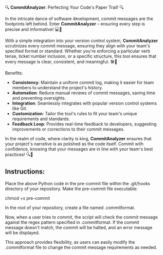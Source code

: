 🔍 **CommitAnalyzer**: Perfecting Your Code's Paper Trail! 🔍

In the intricate dance of software development, commit messages are the footprints left behind. Enter **CommitAnalyzer** – ensuring every step is precise and informative! 💻📜

With a simple integration into your version control system, **CommitAnalyzer** scrutinizes every commit message, ensuring they align with your team's specified format or standard. Whether you're enforcing a particular verb tense, ticket number inclusion, or a specific structure, this tool ensures that every message is clear, consistent, and meaningful. 🛠️🔧

Benefits:
- **Consistency**: Maintain a uniform commit log, making it easier for team members to understand the project's history.
- **Automation**: Reduce manual reviews of commit messages, saving time and preventing oversights.
- **Integration**: Seamlessly integrates with popular version control systems like Git.
- **Customization**: Tailor the tool's rules to fit your team's unique requirements and standards.
- **Feedback Loop**: Provides real-time feedback to developers, suggesting improvements or corrections to their commit messages.

In the realm of code, where clarity is king, **CommitAnalyzer** ensures that your project's narrative is as polished as the code itself. Commit with confidence, knowing that your messages are in line with your team's best practices! 🔍📖


## Instructions:
Place the above Python code in the pre-commit file within the .git/hooks directory of your repository.
Make the pre-commit file executable:

chmod +x pre-commit

In the root of your repository, create a file named .commitformat.

Now, when a user tries to commit, the script will check the commit message against the regex pattern specified in .commitformat. If the commit message doesn't match, the commit will be halted, and an error message will be displayed.

This approach provides flexibility, as users can easily modify the .commitformat file to change the commit message requirements as needed.

